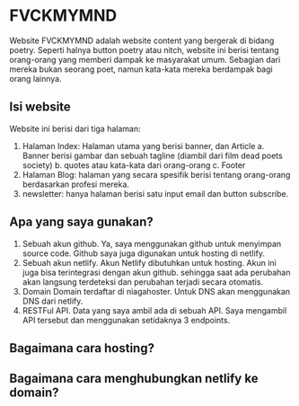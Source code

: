 # FVCKMYMND

Website FVCKMYMND adalah website content yang bergerak di bidang poetry. Seperti halnya button poetry atau nitch, website ini berisi tentang orang-orang yang memberi dampak ke masyarakat umum. Sebagian dari mereka bukan seorang poet, namun kata-kata mereka berdampak bagi orang lainnya.

## Isi website 

Website ini berisi dari tiga halaman:
1. Halaman Index: Halaman utama yang berisi banner, dan Article
    a. Banner berisi gambar dan sebuah tagline (diambil dari film dead poets society)
    b. quotes atau kata-kata dari orang-orang
    c. Footer
2. Halaman Blog: halaman yang secara spesifik berisi tentang orang-orang berdasarkan profesi mereka.
3. newsletter: hanya halaman berisi satu input email dan button subscribe. 

## Apa yang saya gunakan?
1. Sebuah akun github.
Ya, saya menggunakan github untuk menyimpan source code. Github saya juga digunakan untuk hosting di netlify. 
2. Sebuah akun netlify.
Akun Netlify dibutuhkan untuk hosting. Akun ini juga bisa terintegrasi dengan akun github. sehingga saat ada perubahan akan langsung terdeteksi dan perubahan terjadi secara otomatis. 
3. Domain
Domain terdaftar di niagahoster. Untuk DNS akan menggunakan DNS dari netlify.
4. RESTFul API.
Data yang saya ambil ada di sebuah API. Saya mengambil API tersebut dan menggunakan setidaknya 3 endpoints.

## Bagaimana cara hosting?

## Bagaimana cara menghubungkan netlify ke domain?